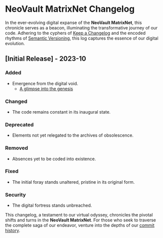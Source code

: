# NeoVault MatrixNet Changelog

In the ever-evolving digital expanse of the **NeoVault MatrixNet**, this chronicle serves as a beacon, illuminating the transformative journey of our code. Adhering to the cyphers of [Keep a Changelog](https://keepachangelog.com/en/1.0.0/) and the encoded rhythms of [Semantic Versioning](https://semver.org/spec/v2.0.0.html), this log captures the essence of our digital evolution.

## [Initial Release] - 2023-10

### Added

- Emergence from the digital void.
  - [A glimpse into the genesis](https://github.com/w8mej/neovaultmatrixnet)

### Changed

- The code remains constant in its inaugural state.

### Deprecated

- Elements not yet relegated to the archives of obsolescence.

### Removed

- Absences yet to be coded into existence.

### Fixed

- The initial foray stands unaltered, pristine in its original form.

### Security

- The digital fortress stands unbreached.

This changelog, a testament to our virtual odyssey, chronicles the pivotal shifts and turns in the **NeoVault MatrixNet**. For those who seek to traverse the complete saga of our endeavor, venture into the depths of our [commit history](https://github.com/w8mej/neovaultmatrixnet/repository/commits).
